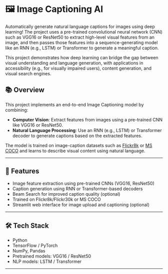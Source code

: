 # 🖼️ Image Captioning AI

Automatically generate natural language captions for images using deep learning!
The project uses a pre-trained convolutional neural network (CNN) such as VGG16 or ResNet50 to extract high-level visual features from an image, and then passes those features into a sequence-generating model like an RNN (e.g., LSTM) or Transformer to generate a meaningful caption.

This project demonstrates how deep learning can bridge the gap between visual understanding and language generation, with applications in accessibility (e.g., for visually impaired users), content generation, and visual search engines.

## 📚 Overview

This project implements an end-to-end Image Captioning model by combining:
- **Computer Vision**: Extract features from images using a pre-trained CNN like VGG16 or ResNet50.
- **Natural Language Processing**: Use an RNN (e.g., LSTM) or Transformer decoder to generate captions based on the extracted features.

The model is trained on image-caption datasets such as [Flickr8k](https://forms.illinois.edu/sec/1713398) or [MS COCO](https://cocodataset.org/) and learns to describe visual content using natural language.

---

## 🚀 Features

- Image feature extraction using pre-trained CNNs (VGG16, ResNet50)
- Caption generation using RNN or Transformer-based decoders
- Beam Search for improved caption quality (optional)
- Trained on Flickr8k/Flickr30k or MS COCO
- Streamlit web interface for image upload and captioning (optional)

---

## 🛠️ Tech Stack

- Python
- TensorFlow / PyTorch
- NumPy, Pandas
- Pretrained models: VGG16 / ResNet50
- NLP models: LSTM / Transformer

---

